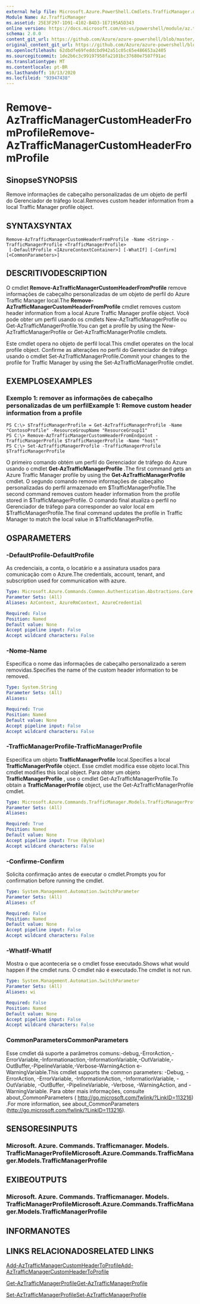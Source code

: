 ```yaml
---
external help file: Microsoft.Azure.PowerShell.Cmdlets.TrafficManager.dll-Help.xml
Module Name: Az.TrafficManager
ms.assetid: 25E3F297-1D91-4102-B4D3-1E7195A5D343
online version: https://docs.microsoft.com/en-us/powershell/module/az.trafficmanager/remove-aztrafficmanagercustomheaderfromprofile
schema: 2.0.0
content_git_url: https://github.com/Azure/azure-powershell/blob/master/src/TrafficManager/TrafficManager/help/Remove-AzTrafficManagerCustomHeaderFromProfile.md
original_content_git_url: https://github.com/Azure/azure-powershell/blob/master/src/TrafficManager/TrafficManager/help/Remove-AzTrafficManagerCustomHeaderFromProfile.md
ms.openlocfilehash: 62dbdfe69feddcbd942a51c05c65e486653a2405
ms.sourcegitcommit: 1de2b6c3c99197958fa2101bc37680e7507f91ac
ms.translationtype: MT
ms.contentlocale: pt-BR
ms.lasthandoff: 10/13/2020
ms.locfileid: "93947438"
---
```

# <span data-ttu-id="cddc1-101">Remove-AzTrafficManagerCustomHeaderFromProfile</span><span class="sxs-lookup"><span data-stu-id="cddc1-101">Remove-AzTrafficManagerCustomHeaderFromProfile</span></span>

## <span data-ttu-id="cddc1-102">Sinopse</span><span class="sxs-lookup"><span data-stu-id="cddc1-102">SYNOPSIS</span></span>
<span data-ttu-id="cddc1-103">Remove informações de cabeçalho personalizadas de um objeto de perfil do Gerenciador de tráfego local.</span><span class="sxs-lookup"><span data-stu-id="cddc1-103">Removes custom header information from a local Traffic Manager profile object.</span></span>

## <span data-ttu-id="cddc1-104">SYNTAX</span><span class="sxs-lookup"><span data-stu-id="cddc1-104">SYNTAX</span></span>

```
Remove-AzTrafficManagerCustomHeaderFromProfile -Name <String> -TrafficManagerProfile <TrafficManagerProfile>
 [-DefaultProfile <IAzureContextContainer>] [-WhatIf] [-Confirm] [<CommonParameters>]
```

## <span data-ttu-id="cddc1-105">DESCRITIVO</span><span class="sxs-lookup"><span data-stu-id="cddc1-105">DESCRIPTION</span></span>
<span data-ttu-id="cddc1-106">O cmdlet **Remove-AzTrafficManagerCustomHeaderFromProfile** remove informações de cabeçalho personalizadas de um objeto de perfil do Azure Traffic Manager local.</span><span class="sxs-lookup"><span data-stu-id="cddc1-106">The **Remove-AzTrafficManagerCustomHeaderFromProfile** cmdlet removes custom header information from a local Azure Traffic Manager profile object.</span></span>
<span data-ttu-id="cddc1-107">Você pode obter um perfil usando os cmdlets New-AzTrafficManagerProfile ou Get-AzTrafficManagerProfile.</span><span class="sxs-lookup"><span data-stu-id="cddc1-107">You can get a profile by using the New-AzTrafficManagerProfile or Get-AzTrafficManagerProfile cmdlets.</span></span>

<span data-ttu-id="cddc1-108">Este cmdlet opera no objeto de perfil local.</span><span class="sxs-lookup"><span data-stu-id="cddc1-108">This cmdlet operates on the local profile object.</span></span>
<span data-ttu-id="cddc1-109">Confirme as alterações no perfil do Gerenciador de tráfego usando o cmdlet Set-AzTrafficManagerProfile.</span><span class="sxs-lookup"><span data-stu-id="cddc1-109">Commit your changes to the profile for Traffic Manager by using the Set-AzTrafficManagerProfile cmdlet.</span></span>

## <span data-ttu-id="cddc1-110">EXEMPLOS</span><span class="sxs-lookup"><span data-stu-id="cddc1-110">EXAMPLES</span></span>

### <span data-ttu-id="cddc1-111">Exemplo 1: remover as informações de cabeçalho personalizadas de um perfil</span><span class="sxs-lookup"><span data-stu-id="cddc1-111">Example 1: Remove custom header information from a profile</span></span>
```
PS C:\> $TrafficManagerProfile = Get-AzTrafficManagerProfile -Name "ContosoProfile" -ResourceGroupName "ResourceGroup11"
PS C:\> Remove-AzTrafficManagerCustomHeaderFromEndpoint -TrafficManagerProfile $TrafficManagerProfile -Name "host"
PS C:\> Set-AzTrafficManagerProfile -TrafficManagerProfile $TrafficManagerProfile
```

<span data-ttu-id="cddc1-112">O primeiro comando obtém um perfil do Gerenciador de tráfego do Azure usando o cmdlet **Get-AzTrafficManagerProfile** .</span><span class="sxs-lookup"><span data-stu-id="cddc1-112">The first command gets an Azure Traffic Manager profile by using the **Get-AzTrafficManagerProfile** cmdlet.</span></span>
<span data-ttu-id="cddc1-113">O segundo comando remove informações de cabeçalho personalizadas do perfil armazenado em $TrafficManagerProfile.</span><span class="sxs-lookup"><span data-stu-id="cddc1-113">The second command removes custom header information from the profile stored in $TrafficManagerProfile.</span></span>
<span data-ttu-id="cddc1-114">O comando final atualiza o perfil no Gerenciador de tráfego para corresponder ao valor local em $TrafficManagerProfile.</span><span class="sxs-lookup"><span data-stu-id="cddc1-114">The final command updates the profile in Traffic Manager to match the local value in $TrafficManagerProfile.</span></span>

## <span data-ttu-id="cddc1-115">OS</span><span class="sxs-lookup"><span data-stu-id="cddc1-115">PARAMETERS</span></span>

### <span data-ttu-id="cddc1-116">-DefaultProfile</span><span class="sxs-lookup"><span data-stu-id="cddc1-116">-DefaultProfile</span></span>
<span data-ttu-id="cddc1-117">As credenciais, a conta, o locatário e a assinatura usados para comunicação com o Azure.</span><span class="sxs-lookup"><span data-stu-id="cddc1-117">The credentials, account, tenant, and subscription used for communication with azure.</span></span>

```yaml
Type: Microsoft.Azure.Commands.Common.Authentication.Abstractions.Core.IAzureContextContainer
Parameter Sets: (All)
Aliases: AzContext, AzureRmContext, AzureCredential

Required: False
Position: Named
Default value: None
Accept pipeline input: False
Accept wildcard characters: False
```

### <span data-ttu-id="cddc1-118">-Nome</span><span class="sxs-lookup"><span data-stu-id="cddc1-118">-Name</span></span>
<span data-ttu-id="cddc1-119">Especifica o nome das informações de cabeçalho personalizado a serem removidas.</span><span class="sxs-lookup"><span data-stu-id="cddc1-119">Specifies the name of the custom header information to be removed.</span></span>

```yaml
Type: System.String
Parameter Sets: (All)
Aliases:

Required: True
Position: Named
Default value: None
Accept pipeline input: False
Accept wildcard characters: False
```

### <span data-ttu-id="cddc1-120">-TrafficManagerProfile</span><span class="sxs-lookup"><span data-stu-id="cddc1-120">-TrafficManagerProfile</span></span>
<span data-ttu-id="cddc1-121">Especifica um objeto **TrafficManagerProfile** local.</span><span class="sxs-lookup"><span data-stu-id="cddc1-121">Specifies a local **TrafficManagerProfile** object.</span></span>
<span data-ttu-id="cddc1-122">Esse cmdlet modifica esse objeto local.</span><span class="sxs-lookup"><span data-stu-id="cddc1-122">This cmdlet modifies this local object.</span></span>
<span data-ttu-id="cddc1-123">Para obter um objeto **TrafficManagerProfile** , use o cmdlet Get-AzTrafficManagerProfile.</span><span class="sxs-lookup"><span data-stu-id="cddc1-123">To obtain a **TrafficManagerProfile** object, use the Get-AzTrafficManagerProfile cmdlet.</span></span>

```yaml
Type: Microsoft.Azure.Commands.TrafficManager.Models.TrafficManagerProfile
Parameter Sets: (All)
Aliases:

Required: True
Position: Named
Default value: None
Accept pipeline input: True (ByValue)
Accept wildcard characters: False
```

### <span data-ttu-id="cddc1-124">-Confirme</span><span class="sxs-lookup"><span data-stu-id="cddc1-124">-Confirm</span></span>
<span data-ttu-id="cddc1-125">Solicita confirmação antes de executar o cmdlet.</span><span class="sxs-lookup"><span data-stu-id="cddc1-125">Prompts you for confirmation before running the cmdlet.</span></span>

```yaml
Type: System.Management.Automation.SwitchParameter
Parameter Sets: (All)
Aliases: cf

Required: False
Position: Named
Default value: None
Accept pipeline input: False
Accept wildcard characters: False
```

### <span data-ttu-id="cddc1-126">-WhatIf</span><span class="sxs-lookup"><span data-stu-id="cddc1-126">-WhatIf</span></span>
<span data-ttu-id="cddc1-127">Mostra o que aconteceria se o cmdlet fosse executado.</span><span class="sxs-lookup"><span data-stu-id="cddc1-127">Shows what would happen if the cmdlet runs.</span></span> <span data-ttu-id="cddc1-128">O cmdlet não é executado.</span><span class="sxs-lookup"><span data-stu-id="cddc1-128">The cmdlet is not run.</span></span>

```yaml
Type: System.Management.Automation.SwitchParameter
Parameter Sets: (All)
Aliases: wi

Required: False
Position: Named
Default value: None
Accept pipeline input: False
Accept wildcard characters: False
```

### <span data-ttu-id="cddc1-129">CommonParameters</span><span class="sxs-lookup"><span data-stu-id="cddc1-129">CommonParameters</span></span>
<span data-ttu-id="cddc1-130">Esse cmdlet dá suporte a parâmetros comuns:-debug,-ErrorAction,-ErrorVariable,-Informationaction,-InformationVariable,-OutVariable,-OutBuffer,-PipelineVariable,-Verbose-WarningAction e-WarningVariable.</span><span class="sxs-lookup"><span data-stu-id="cddc1-130">This cmdlet supports the common parameters: -Debug, -ErrorAction, -ErrorVariable, -InformationAction, -InformationVariable, -OutVariable, -OutBuffer, -PipelineVariable, -Verbose, -WarningAction, and -WarningVariable.</span></span> <span data-ttu-id="cddc1-131">Para obter mais informações, consulte about_CommonParameters ( http://go.microsoft.com/fwlink/?LinkID=113216) .</span><span class="sxs-lookup"><span data-stu-id="cddc1-131">For more information, see about_CommonParameters (http://go.microsoft.com/fwlink/?LinkID=113216).</span></span>

## <span data-ttu-id="cddc1-132">SENSORES</span><span class="sxs-lookup"><span data-stu-id="cddc1-132">INPUTS</span></span>

### <span data-ttu-id="cddc1-133">Microsoft. Azure. Commands. Trafficmanager. Models. TrafficManagerProfile</span><span class="sxs-lookup"><span data-stu-id="cddc1-133">Microsoft.Azure.Commands.TrafficManager.Models.TrafficManagerProfile</span></span>

## <span data-ttu-id="cddc1-134">EXIBE</span><span class="sxs-lookup"><span data-stu-id="cddc1-134">OUTPUTS</span></span>

### <span data-ttu-id="cddc1-135">Microsoft. Azure. Commands. Trafficmanager. Models. TrafficManagerProfile</span><span class="sxs-lookup"><span data-stu-id="cddc1-135">Microsoft.Azure.Commands.TrafficManager.Models.TrafficManagerProfile</span></span>

## <span data-ttu-id="cddc1-136">INFORMA</span><span class="sxs-lookup"><span data-stu-id="cddc1-136">NOTES</span></span>

## <span data-ttu-id="cddc1-137">LINKS RELACIONADOS</span><span class="sxs-lookup"><span data-stu-id="cddc1-137">RELATED LINKS</span></span>

[<span data-ttu-id="cddc1-138">Add-AzTrafficManagerCustomHeaderToProfile</span><span class="sxs-lookup"><span data-stu-id="cddc1-138">Add-AzTrafficManagerCustomHeaderToProfile</span></span>](./Add-AzTrafficManagerCustomHeaderToProfile.md)

[<span data-ttu-id="cddc1-139">Get-AzTrafficManagerProfile</span><span class="sxs-lookup"><span data-stu-id="cddc1-139">Get-AzTrafficManagerProfile</span></span>](./Get-AzTrafficManagerProfile.md)

[<span data-ttu-id="cddc1-140">Set-AzTrafficManagerProfile</span><span class="sxs-lookup"><span data-stu-id="cddc1-140">Set-AzTrafficManagerProfile</span></span>](./Set-AzTrafficManagerProfile.md)
